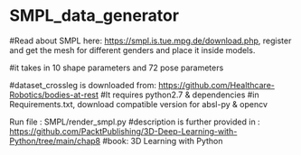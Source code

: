 # SMPL_data_generator
#Read about SMPL here: https://smpl.is.tue.mpg.de/download.php, register 
and get the mesh for different genders and place it inside models. 

#it takes in 10 shape parameters and 72 pose parameters 

#dataset_crossleg is downloaded from: https://github.com/Healthcare-Robotics/bodies-at-rest
#It requires python2.7 & dependencies 
#in Requirements.txt, download compatible version for absl-py & opencv 


Run file : SMPL/render_smpl.py 
#description is further provided in : https://github.com/PacktPublishing/3D-Deep-Learning-with-Python/tree/main/chap8
#book: 3D Learning with Python
